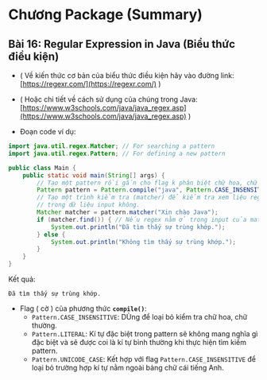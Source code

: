# **Chương Package (Summary)**
## **Bài 16: Regular Expression in Java (Biểu thức điều kiện)**
- ( Về kiến thức cơ bản của biểu thức điều kiện hãy vào đường link:
[https://regexr.com/](https://regexr.com/) )
- ( Hoặc chi tiết về cách sử dụng của chúng trong Java:
[https://www.w3schools.com/java/java_regex.asp](https://www.w3schools.com/java/java_regex.asp) )

- Đoạn code ví dụ:
```java
import java.util.regex.Matcher; // For searching a pattern
import java.util.regex.Pattern; // For defining a new pattern

public class Main {
    public static void main(String[] args) {
        // Tạo một pattern rồi gắn cho flag k phân biệt chữ hoa, chữ thường.
        Pattern pattern = Pattern.compile("java", Pattern.CASE_INSENSITIVE);
        // Tạo một trình kiểm tra (matcher) để kiểm tra xem liệu regex phía trên có nằm
        // trong dữ liệu input không.
        Matcher matcher = pattern.matcher("Xin chào Java");
        if (matcher.find()) { // Nếu regex nằm ở trong input của matcher ...
            System.out.println("Đã tìm thấy sự trùng khớp.");
        } else {
            System.out.println("Không tìm thấy sự trùng khớp.");
        }
    }
}
```
Kết quả:
```
Đã tìm thấy sự trùng khớp.
```
- Flag ( cờ ) của phương thức **`compile()`**:
    + `Pattern.CASE_INSENSITIVE`: DÙng để loại bỏ kiểm tra chữ hoa, chữ thường.
    + `Pattern.LITERAL`: Kí tự đặc biệt trong pattern sẽ không mang nghĩa gì đặc biệt và sẽ được coi là kí tự bình thường khi thực hiện tìm kiếm pattern.
    + `Pattern.UNICODE_CASE`: Kết hợp với flag `Pattern.CASE_INSENSITIVE` để loại bỏ trường hợp kí tự nằm ngoài bảng chữ cái tiếng Anh.